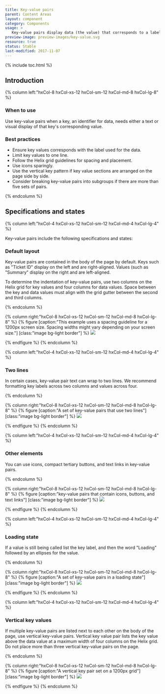 ```yaml
---
title: Key-value pairs
parent: Content Areas
layout: component
category: Components
usage: >
   Key-value pairs display data (the value) that corresponds to a label (the key). Color and alignment of key-value pairs allow the user to scan the page quickly for relevant data.
preview-image: preview-images/key-value.svg
resource: true
status: Stable
last-modified: 2017-11-07
---
```


{% include toc.html %}

## Introduction

<div class="hxRow">

{% column left:"hxCol-8 hxCol-xs-12 hxCol-sm-12 hxCol-md-8 hxCol-lg-8" %}

### When to use

Use key-value pairs when a key, an identifier for data, needs either a text or visual display of that key's corresponding value.

### Best practices

- Ensure key values corresponds with the label used for the data.
- Limit key values to one line.
- Follow the Helix grid guidelines for spacing and placement.
- Use icons sparingly.
- Use the vertical key pattern if key value sections are arranged on the page side by side.
- Consider breaking key-value pairs into subgroups if there are more than five sets of pairs.

{% endcolumn %}
</div>

## Specifications and states

<div class="hxRow">
{% column left:"hxCol-4 hxCol-xs-12 hxCol-sm-12 hxCol-md-4 hxCol-lg-4" %}

Key-value pairs include the following specifications and states:

### Default layout

Key-value pairs are contained in the body of the page by default. Keys such as "Ticket ID" display on the left and are right-aligned. Values (such as "Summary" display on the right and are left-aligned.

To determine the indentation of key-value pairs, use two columns on the Helix grid for key values and four columns for data values. Space between the key and data values must align with the grid gutter between the second and third columns.

{% endcolumn %}

{% column right:"hxCol-8 hxCol-xs-12 hxCol-sm-12 hxCol-md-8 hxCol-lg-8" %}
{% figure [caption:"This example uses a spacing guideline for a 1200px screen size. Spacing widths might vary depending on your screen size."] [class:"image bg-light border"] %}
![]({{site.url}}/assets/images/components/content-areas/key-pairs/keypairs-default-layout.svg)

{% endfigure %}
{% endcolumn %}

{% column left:"hxCol-4 hxCol-xs-12 hxCol-sm-12 hxCol-md-4 hxCol-lg-4" %}

### Two lines

In certain cases, key-value pair text can wrap to two lines. We recommend formatting key labels across two columns and values across four.

{% endcolumn %}

{% column right:"hxCol-8 hxCol-xs-12 hxCol-sm-12 hxCol-md-8 hxCol-lg-8" %}
{% figure [caption:"A set of key-value pairs that use two lines"] [class:"image bg-light border"] %}
![]({{site.url}}/assets/images/components/content-areas/key-pairs/keypairs-two-lines.svg)

{% endfigure %}
{% endcolumn %}

{% column left:"hxCol-4 hxCol-xs-12 hxCol-sm-12 hxCol-md-4 hxCol-lg-4" %}

### Other elements

You can use icons, compact tertiary buttons, and text links in key-value pairs.

{% endcolumn %}

{% column right:"hxCol-8 hxCol-xs-12 hxCol-sm-12 hxCol-md-8 hxCol-lg-8" %}
{% figure [caption:"key-value pairs that contain icons, buttons, and text links"] [class:"image bg-light border"] %}
![]({{site.url}}/assets/images/components/content-areas/key-pairs/keypairs-other-elements.svg)

{% endfigure %}
{% endcolumn %}

{% column left:"hxCol-4 hxCol-xs-12 hxCol-sm-12 hxCol-md-4 hxCol-lg-4" %}

### Loading state

If a value is still being called list the key label, and then the word "Loading" followed by an ellipses for the value.

{% endcolumn %}

{% column right:"hxCol-8 hxCol-xs-12 hxCol-sm-12 hxCol-md-8 hxCol-lg-8" %}
{% figure [caption:"A set of key-value pairs in a loading state"] [class:"image bg-light border"] %}
![]({{site.url}}/assets/images/components/content-areas/key-pairs/keypairs-loading-state.svg)

{% endfigure %}
{% endcolumn %}

{% column left:"hxCol-4 hxCol-xs-12 hxCol-sm-12 hxCol-md-4 hxCol-lg-4" %}

### Vertical key values

If multiple key-value pairs are listed next to each other on the body of the page, use vertical key-value pairs. Vertical key value pair lists the key value above the data value at a maximum width of four columns on the Helix grid. Do not place more than three vertical key-value pairs on the page.

{% endcolumn %}

{% column right:"hxCol-8 hxCol-xs-12 hxCol-sm-12 hxCol-md-8 hxCol-lg-8" %}
{% figure [caption:"A vertical key pair set on a 1200px grid"] [class:"image bg-light border"] %}
![]({{site.url}}/assets/images/components/content-areas/key-pairs/keypairs-vertical-keyvalue.svg)

{% endfigure %}
{% endcolumn %}

</div>
